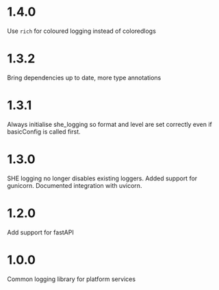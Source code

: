 1.4.0
=====
Use `rich` for coloured logging instead of coloredlogs

1.3.2
=====
Bring dependencies up to date, more type annotations

1.3.1
=====
Always initialise she_logging so format and level are set correctly even if
basicConfig is called first.

1.3.0
=====
SHE logging no longer disables existing loggers.
Added support for gunicorn. Documented integration with uvicorn.

1.2.0
=====
Add support for fastAPI

1.0.0
=====
Common logging library for platform services
